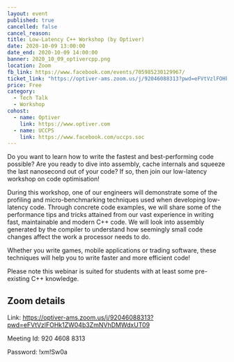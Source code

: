 ```yaml
---
layout: event
published: true
cancelled: false
cancel_reason:
title: Low-Latency C++ Workshop (by Optiver)
date: 2020-10-09 13:00:00
date_end: 2020-10-09 14:00:00
banner: 2020_10_09_optivercpp.png
location: Zoom
fb_link: https://www.facebook.com/events/705985230129967/
ticket_link: "https://optiver-ams.zoom.us/j/92046088313?pwd=eFVtVzlFOHk1ZW04b3ZmNVhDMWdxUT09"
price: Free
category:
  - Tech Talk
  - Workshop
cohost:
  - name: Optiver
    link: https://www.optiver.com
  - name: UCCPS
    link: https://www.facebook.com/uccps.soc
---
```


Do you want to learn how to write the fastest and best-performing code possible? Are you ready to dive into assembly, cache internals and squeeze the last nanosecond out of your code? If so, then join our low-latency workshop on code optimisation!

During this workshop, one of our engineers will demonstrate some of the profiling and micro-benchmarking techniques used when developing low-latency code. Through concrete code examples, we will share some of the performance tips and tricks attained from our vast experience in writing fast, maintainable and modern C++ code. We will look into assembly generated by the compiler to understand how seemingly small code changes affect the work a processor needs to do.

Whether you write games, mobile applications or trading software, these techniques will help you to write faster and more efficient code!

Please note this webinar is suited for students with at least some pre-existing C++ knowledge.

## Zoom details

Link: [ https://optiver-ams.zoom.us/j/92046088313?pwd=eFVtVzlFOHk1ZW04b3ZmNVhDMWdxUT09 ](https://optiver-ams.zoom.us/j/92046088313?pwd=eFVtVzlFOHk1ZW04b3ZmNVhDMWdxUT09)

Meeting Id: 920 4608 8313

Password: !xm!Sw0a
